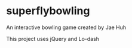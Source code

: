 # superflybowling

An interactive bowling game created by Jae Huh

This project uses jQuery and Lo-dash
